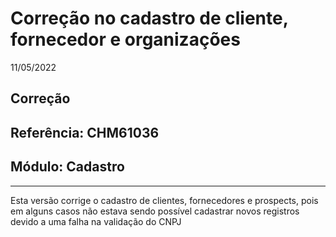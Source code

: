 # Correção no cadastro de cliente, fornecedor e organizações
11/05/2022
## Correção
## Referência: CHM61036
## Módulo: Cadastro
***

Esta versão corrige o cadastro de clientes, fornecedores e prospects, pois em alguns casos não estava sendo possível cadastrar novos registros devido a uma falha na validação do CNPJ